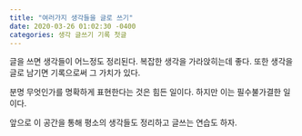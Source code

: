 ```yaml
---
title: "여러가지 생각들을 글로 쓰기"
date: 2020-03-26 01:02:30 -0400
categories: 생각 글쓰기 기록 첫글
---
```


글을 쓰면 생각들이 어느정도 정리된다.
복잡한 생각을 가라앉히는데 좋다.
또한 생각을 글로 남기면 기록으로써 그 가치가 있다.

분명 무엇인가를 명확하게 표현한다는 것은 힘든 일이다. 하지만 이는 필수불가결한 일이다.

앞으로 이 공간을 통해 평소의 생각들도 정리하고 글쓰는 연습도 하자.

